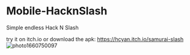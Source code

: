 # Mobile-HacknSlash
Simple endless Hack N Slash

try it on itch.io or download the apk: https://hcyan.itch.io/samurai-slash
![photo1660750097](https://user-images.githubusercontent.com/86517853/185182140-1cda80ec-ea3a-4c12-8bd3-4042a6f6839f.jpeg)
